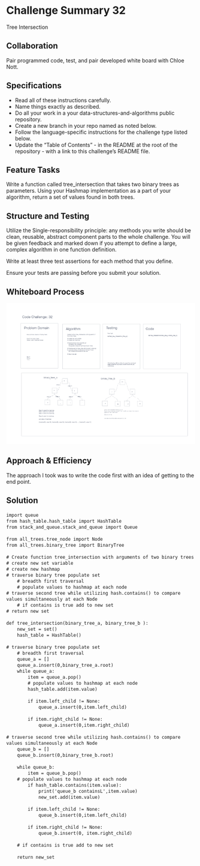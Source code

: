 # Challenge Summary 32
Tree Intersection

## Collaboration

Pair programmed code, test, and pair developed white board with Chloe Nott.

## Specifications
- Read all of these instructions carefully.
- Name things exactly as described.
- Do all your work in a your data-structures-and-algorithms public repository.
- Create a new branch in your repo named as noted below.
- Follow the language-specific instructions for the challenge type listed below.
- Update the “Table of Contents” - in the README at the root of the repository - with a link to this challenge’s README file.

## Feature Tasks
Write a function called tree_intersection that takes two binary trees as parameters.
Using your Hashmap implementation as a part of your algorithm, return a set of values found in both trees.

## Structure and Testing
Utilize the Single-responsibility principle: any methods you write should be clean, reusable, abstract component parts to the whole challenge. You will be given feedback and marked down if you attempt to define a large, complex algorithm in one function definition.

Write at least three test assertions for each method that you define.

Ensure your tests are passing before you submit your solution.

## Whiteboard Process
<!-- Embedded whiteboard image -->
![Tree Intersection](../wireframes/code-ch-32.png)

## Approach & Efficiency
<!-- What approach did you take? Why? What is the Big O space/time for this approach? -->
The approach I took was to write the code first with an idea of getting to the end point.

## Solution
<!-- Show how to run your code, and examples of it in action -->
```
import queue
from hash_table.hash_table import HashTable
from stack_and_queue.stack_and_queue import Queue

from all_trees.tree_node import Node
from all_trees.binary_tree import BinaryTree

# Create function tree_intersection with arguments of two binary trees
# create new set variable
# create new hashmap
# traverse binary tree populate set
	# breadth first traversal
	# populate values to hashmap at each node
# traverse second tree while utilizing hash.contains() to compare values simultaneously at each Node
	# if contains is true add to new set
# return new set

def tree_intersection(binary_tree_a, binary_tree_b ):
    new_set = set()
    hash_table = HashTable()

# traverse binary tree populate set
	# breadth first traversal
    queue_a = []
    queue_a.insert(0,binary_tree_a.root)
    while queue_a:
        item = queue_a.pop()
        # populate values to hashmap at each node
        hash_table.add(item.value)

        if item.left_child != None:
            queue_a.insert(0,item.left_child)

        if item.right_child != None:
            queue_a.insert(0,item.right_child)

# traverse second tree while utilizing hash.contains() to compare values simultaneously at each Node
    queue_b = []
    queue_b.insert(0,binary_tree_b.root)

    while queue_b:
        item = queue_b.pop()
    # populate values to hashmap at each node
        if hash_table.contains(item.value):
            print('queue_b containsL',item.value)
            new_set.add(item.value)

        if item.left_child != None:
            queue_b.insert(0,item.left_child)

        if item.right_child != None:
            queue_b.insert(0, item.right_child)

	# if contains is true add to new set

    return new_set
```
